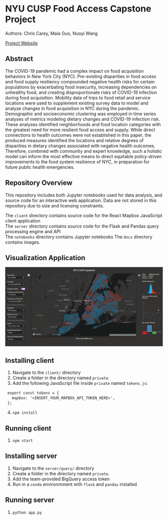 # NYU CUSP Food Access Capstone Project

Authors: Chris Carey, Maia Guo, Nuoyi Wang

[Project Website](https://chriscarey.tech/nyu/capstone)

## Abstract

The COVID-19 pandemic had a complex impact on food acquisition behaviors in New York City (NYC). Pre-existing disparities in food access and food supply resiliency compounded negative health risks for certain populations by exacerbating food insecurity, increasing dependencies on unhealthy food, and creating disproportionate risks of COVID-19 infection during food acquisition. Mobility data of trips to food retail and service locations were used to supplement existing survey data to model and analyze changes in food acquisition in NYC during the pandemic. Demographic and socioeconomic clustering was employed in time series analyses of metrics modeling dietary changes and COVID-19 infection risk. These analyses identified neighborhoods and food location categories with the greatest need for more resilient food access and supply. While direct connections to health outcomes were not established in this paper, the produced measures identified the locations and relative degrees of disparities in dietary changes associated with negative health outcomes. Therefore, combined with community and expert knowledge, such a holistic model can inform the most effective means to direct equitable policy-driven improvements to the food system resilience of NYC, in preparation for future public health emergencies.

## Repository Overview

This repository includes both Jupyter notebooks used for data analysis, and source code for an interactive web application. Data are not stored in this repository due to size and licensing constraints.

The `client` directory contains source code for the React Mapbox JavaScript client application\
The `server` directory contains source code for the Flask and Pandas query processing engine and API\
The `notebooks` directory contains Jupyter notebooks
The `docs` directory contains images.

## Visualization Application

![Screenshot of Client Application](./docs/app1.png)

## Installing client

 1. Navigate to the `client/` directory
 2. Create a folder in the directory named `private`.
 3. Add the following JavaScript file inside `private` named `tokens.js`:
 ```
  export const tokens = {
    mapbox: '<INSERT_YOUR_MAPBOX_API_TOKEN_HERE>',
  };
 ```
 4. `npm install`


## Running client

 1. `npm start`


## Installing server

 1. Navigate to the `server/query/` directory
 2. Create a folder in the directory named `private`.
 3. Add the team-provided BigQuery access token
 4. Run in a `conda` environmment with `flask` and `pandas` installed

## Running server

 1. `python app.py`
